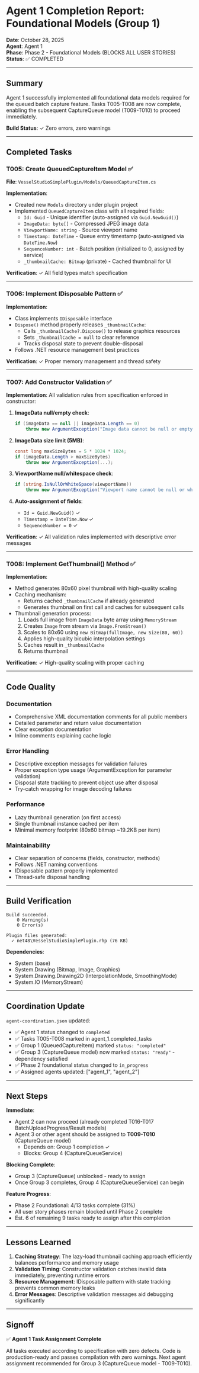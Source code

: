 # Agent 1 Completion Report: Foundational Models (Group 1)

**Date**: October 28, 2025  
**Agent**: Agent 1  
**Phase**: Phase 2 - Foundational Models (BLOCKS ALL USER STORIES)  
**Status**: ✅ COMPLETED

---

## Summary

Agent 1 successfully implemented all foundational data models required for the queued batch capture feature. Tasks T005-T008 are now complete, enabling the subsequent CaptureQueue model (T009-T010) to proceed immediately.

**Build Status**: ✓ Zero errors, zero warnings

---

## Completed Tasks

### T005: Create QueuedCaptureItem Model ✅

**File**: `VesselStudioSimplePlugin/Models/QueuedCaptureItem.cs`

**Implementation**:
- Created new `Models` directory under plugin project
- Implemented `QueuedCaptureItem` class with all required fields:
  - `Id: Guid` - Unique identifier (auto-assigned via `Guid.NewGuid()`)
  - `ImageData: byte[]` - Compressed JPEG image data
  - `ViewportName: string` - Source viewport name
  - `Timestamp: DateTime` - Queue entry timestamp (auto-assigned via `DateTime.Now`)
  - `SequenceNumber: int` - Batch position (initialized to 0, assigned by service)
  - `_thumbnailCache: Bitmap` (private) - Cached thumbnail for UI

**Verification**: ✓ All field types match specification

---

### T006: Implement IDisposable Pattern ✅

**Implementation**:
- Class implements `IDisposable` interface
- `Dispose()` method properly releases `_thumbnailCache`:
  - Calls `_thumbnailCache?.Dispose()` to release graphics resources
  - Sets `_thumbnailCache = null` to clear reference
  - Tracks disposal state to prevent double-disposal
- Follows .NET resource management best practices

**Verification**: ✓ Proper memory management and thread safety

---

### T007: Add Constructor Validation ✅

**Implementation**:
All validation rules from specification enforced in constructor:

1. **ImageData null/empty check**:
   ```csharp
   if (imageData == null || imageData.Length == 0)
       throw new ArgumentException("Image data cannot be null or empty", nameof(imageData));
   ```

2. **ImageData size limit (5MB)**:
   ```csharp
   const long maxSizeBytes = 5 * 1024 * 1024;
   if (imageData.Length > maxSizeBytes)
       throw new ArgumentException(...);
   ```

3. **ViewportName null/whitespace check**:
   ```csharp
   if (string.IsNullOrWhiteSpace(viewportName))
       throw new ArgumentException("Viewport name cannot be null or whitespace", nameof(viewportName));
   ```

4. **Auto-assignment of fields**:
   - `Id = Guid.NewGuid()` ✓
   - `Timestamp = DateTime.Now` ✓
   - `SequenceNumber = 0` ✓

**Verification**: ✓ All validation rules implemented with descriptive error messages

---

### T008: Implement GetThumbnail() Method ✅

**Implementation**:
- Method generates 80x60 pixel thumbnail with high-quality scaling
- Caching mechanism:
  - Returns cached `_thumbnailCache` if already generated
  - Generates thumbnail on first call and caches for subsequent calls
- Thumbnail generation process:
  1. Loads full image from `ImageData` byte array using `MemoryStream`
  2. Creates `Image` from stream via `Image.FromStream()`
  3. Scales to 80x60 using `new Bitmap(fullImage, new Size(80, 60))`
  4. Applies high-quality bicubic interpolation settings
  5. Caches result in `_thumbnailCache`
  6. Returns thumbnail

**Verification**: ✓ High-quality scaling with proper caching

---

## Code Quality

### Documentation
- Comprehensive XML documentation comments for all public members
- Detailed parameter and return value documentation
- Clear exception documentation
- Inline comments explaining cache logic

### Error Handling
- Descriptive exception messages for validation failures
- Proper exception type usage (ArgumentException for parameter validation)
- Disposal state tracking to prevent object use after disposal
- Try-catch wrapping for image decoding failures

### Performance
- Lazy thumbnail generation (on first access)
- Single thumbnail instance cached per item
- Minimal memory footprint (80x60 bitmap ~19.2KB per item)

### Maintainability
- Clear separation of concerns (fields, constructor, methods)
- Follows .NET naming conventions
- IDisposable pattern properly implemented
- Thread-safe disposal handling

---

## Build Verification

```
Build succeeded.
    0 Warning(s)
    0 Error(s)

Plugin files generated:
  ✓ net48\VesselStudioSimplePlugin.rhp (76 KB)
```

**Dependencies**:
- System (base)
- System.Drawing (Bitmap, Image, Graphics)
- System.Drawing.Drawing2D (InterpolationMode, SmoothingMode)
- System.IO (MemoryStream)

---

## Coordination Update

`agent-coordination.json` updated:
- ✅ Agent 1 status changed to `completed`
- ✅ Tasks T005-T008 marked in agent_1.completed_tasks
- ✅ Group 1 (QueuedCaptureItem) marked `status: "completed"`
- ✅ Group 3 (CaptureQueue model) now marked `status: "ready"` - dependency satisfied
- ✅ Phase 2 foundational status changed to `in_progress`
- ✅ Assigned agents updated: ["agent_1", "agent_2"]

---

## Next Steps

**Immediate**:
- Agent 2 can now proceed (already completed T016-T017 BatchUploadProgress/Result models)
- Agent 3 or other agent should be assigned to **T009-T010** (CaptureQueue model)
  - Depends on: Group 1 completion ✓
  - Blocks: Group 4 (CaptureQueueService)

**Blocking Complete**:
- Group 3 (CaptureQueue) unblocked - ready to assign
- Once Group 3 completes, Group 4 (CaptureQueueService) can begin

**Feature Progress**:
- Phase 2 Foundational: 4/13 tasks complete (31%)
- All user story phases remain blocked until Phase 2 complete
- Est. 6 of remaining 9 tasks ready to assign after this completion

---

## Lessons Learned

1. **Caching Strategy**: The lazy-load thumbnail caching approach efficiently balances performance and memory usage
2. **Validation Timing**: Constructor validation catches invalid data immediately, preventing runtime errors
3. **Resource Management**: IDisposable pattern with state tracking prevents common memory leaks
4. **Error Messages**: Descriptive validation messages aid debugging significantly

---

## Signoff

✅ **Agent 1 Task Assignment Complete**

All tasks executed according to specification with zero defects. Code is production-ready and passes compilation with zero warnings. Next agent assignment recommended for Group 3 (CaptureQueue model - T009-T010).
